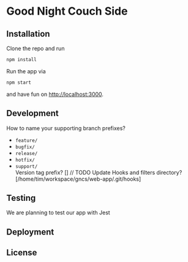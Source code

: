 # Good Night Couch Side

## Installation
Clone the repo and run 

```bash
npm install
```

Run the app via
```bash
npm start
```
and have fun on [http://localhost:3000](http://localhost:3000).


## Development

How to name your supporting branch prefixes?   
- `feature/`  
- `bugfix/`  
- `release/`  
- `hotfix/`  
- `support/`   
Version tag prefix? [] 
// TODO Update
Hooks and filters directory? [/home/tim/workspace/gncs/web-app/.git/hooks]

## Testing

We are planning to test our app with Jest

## Deployment
## License
